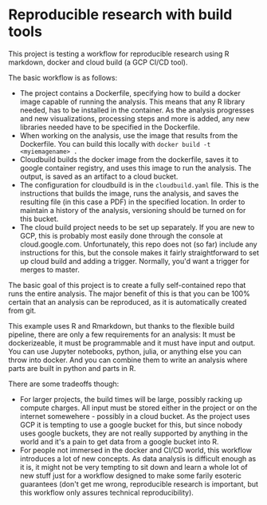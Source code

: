 # Reproducible research with build tools

This project is testing a workflow for reproducible research using R markdown, docker and cloud build (a GCP CI/CD tool).

The basic workflow is as follows:
- The project contains a Dockerfile, specifying how to build a docker image capable of running the analysis. This means that any R library needed, has to be installed in the container. As the analysis progresses and new visualizations, processing steps and more is added, any new libraries needed have to be specified in the Dockerfile.
- When working on the analysis, use the image that results from the Dockerfile. You can build this locally with `docker build -t <myiemagename> .`
- Cloudbuild builds the docker image from the dockerfile, saves it to google container registry, and uses this image to run the analysis. The output, is saved as an artifact to a cloud bucket.
- The configuration for cloudbuild is in the `cloudbuild.yaml` file. This is the instructions that builds the image, runs the analysis, and saves the resulting file (in this case a PDF) in the specified location. In order to maintain a history of the analysis, versioning should be turned on for this bucket.
- The cloud build project needs to be set up separately. If you are new to GCP, this is probably most easily done through the console at cloud.google.com. Unfortunately, this repo does not (so far) include any instructions for this, but the console makes it fairly straightforward to set up cloud build and adding a trigger. Normally, you'd want a trigger for merges to master.

The basic goal of this project is to create a fully self-contained repo that runs the entire analysis. The major benefit of this is that you can be 100% certain that an analysis can be reproduced, as it is automatically created from git.

This example uses R and Rmarkdown, but thanks to the flexible build pipeline, there are only a few requirements for an analysis: It must be dockerizeable, it must be programmable and it must have input and output. You can use Jupyter notebooks, python, julia, or anything else you can throw into docker. And you can combine them to write an analysis where parts are built in python and parts in R.

There are some tradeoffs though:
- For larger projects, the build times will be large, possibly racking up compute charges. All input must be stored either in the project or on the internet somewehere - possibly in a cloud bucket. As the project uses GCP it is tempting to use a google bucket for this, but since nobody uses google buckets, they are not really supported by anything in the world and it's a pain to get data from a google bucket into R.
- For people not immersed in the docker and CI/CD world, this workflow introduces a lot of new concepts. As data analysis is difficult enough as it is, it might not be very tempting to sit down and learn a whole lot of new stuff just for a workflow designed to make some farily esoteric guarantees (don't get me wrong, reproducible research is important, but this workflow only assures technical reproducibility).


